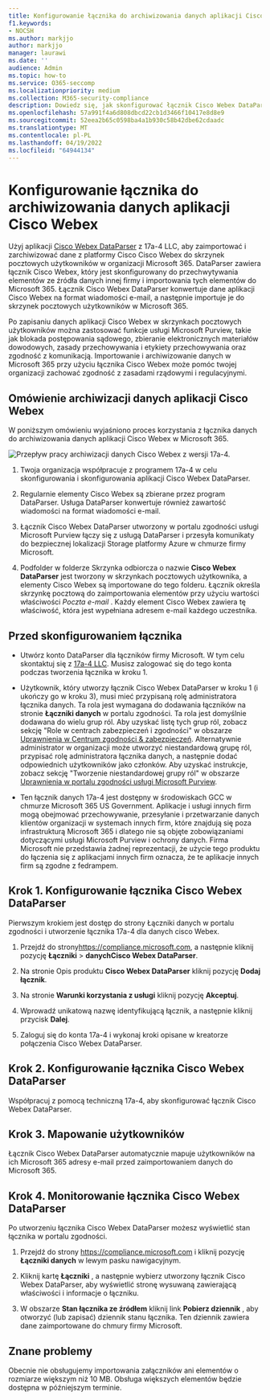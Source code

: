 ```yaml
---
title: Konfigurowanie łącznika do archiwizowania danych aplikacji Cisco Webex w Microsoft 365
f1.keywords:
- NOCSH
ms.author: markjjo
author: markjjo
manager: laurawi
ms.date: ''
audience: Admin
ms.topic: how-to
ms.service: O365-seccomp
ms.localizationpriority: medium
ms.collection: M365-security-compliance
description: Dowiedz się, jak skonfigurować łącznik Cisco Webex DataParser 17a-4 i użyć go do importowania i archiwizowania danych cisco Webex w Microsoft 365.
ms.openlocfilehash: 57a991f4a6d808dbcd22cb1d3466f10417e8d8e9
ms.sourcegitcommit: 52eea2b65c0598ba4a1b930c58b42dbe62cdaadc
ms.translationtype: MT
ms.contentlocale: pl-PL
ms.lasthandoff: 04/19/2022
ms.locfileid: "64944134"
---
```

# <a name="set-up-a-connector-to-archive-cisco-webex-data"></a>Konfigurowanie łącznika do archiwizowania danych aplikacji Cisco Webex

Użyj aplikacji [Cisco Webex DataParser](https://www.17a-4.com/webex-dataparser/) z 17a-4 LLC, aby zaimportować i zarchiwizować dane z platformy Cisco Cisco Webex do skrzynek pocztowych użytkowników w organizacji Microsoft 365. DataParser zawiera łącznik Cisco Webex, który jest skonfigurowany do przechwytywania elementów ze źródła danych innej firmy i importowania tych elementów do Microsoft 365. Łącznik Cisco Webex DataParser konwertuje dane aplikacji Cisco Webex na format wiadomości e-mail, a następnie importuje je do skrzynek pocztowych użytkowników w Microsoft 365.

Po zapisaniu danych aplikacji Cisco Webex w skrzynkach pocztowych użytkowników można zastosować funkcje usługi Microsoft Purview, takie jak blokada postępowania sądowego, zbieranie elektronicznych materiałów dowodowych, zasady przechowywania i etykiety przechowywania oraz zgodność z komunikacją. Importowanie i archiwizowanie danych w Microsoft 365 przy użyciu łącznika Cisco Webex może pomóc twojej organizacji zachować zgodność z zasadami rządowymi i regulacyjnymi.

## <a name="overview-of-archiving-cisco-webex-data"></a>Omówienie archiwizacji danych aplikacji Cisco Webex

W poniższym omówieniu wyjaśniono proces korzystania z łącznika danych do archiwizowania danych aplikacji Cisco Webex w Microsoft 365.

![Przepływ pracy archiwizacji danych Cisco Webex z wersji 17a-4.](../media/WebexTeamsDataParserConnectorWorkflow.png)

1. Twoja organizacja współpracuje z programem 17a-4 w celu skonfigurowania i skonfigurowania aplikacji Cisco Webex DataParser.

2. Regularnie elementy Cisco Webex są zbierane przez program DataParser. Usługa DataParser konwertuje również zawartość wiadomości na format wiadomości e-mail.

3. Łącznik Cisco Webex DataParser utworzony w portalu zgodności usługi Microsoft Purview łączy się z usługą DataParser i przesyła komunikaty do bezpiecznej lokalizacji Storage platformy Azure w chmurze firmy Microsoft.

4. Podfolder w folderze Skrzynka odbiorcza o nazwie **Cisco Webex DataParser** jest tworzony w skrzynkach pocztowych użytkownika, a elementy Cisco Webex są importowane do tego folderu. Łącznik określa skrzynkę pocztową do zaimportowania elementów przy użyciu wartości właściwości *Poczta e-mail* . Każdy element Cisco Webex zawiera tę właściwość, która jest wypełniana adresem e-mail każdego uczestnika.

## <a name="before-you-set-up-a-connector"></a>Przed skonfigurowaniem łącznika

- Utwórz konto DataParser dla łączników firmy Microsoft. W tym celu skontaktuj się z [17a-4 LLC](https://www.17a-4.com/contact/). Musisz zalogować się do tego konta podczas tworzenia łącznika w kroku 1.

- Użytkownik, który utworzy łącznik Cisco Webex DataParser w kroku 1 (i ukończy go w kroku 3), musi mieć przypisaną rolę administratora łącznika danych. Ta rola jest wymagana do dodawania łączników na stronie **Łączniki danych** w portalu zgodności. Ta rola jest domyślnie dodawana do wielu grup ról. Aby uzyskać listę tych grup ról, zobacz sekcję "Role w centrach zabezpieczeń i zgodności" w obszarze [Uprawnienia w Centrum zgodności & zabezpieczeń](../security/office-365-security/permissions-in-the-security-and-compliance-center.md#roles-in-the-security--compliance-center). Alternatywnie administrator w organizacji może utworzyć niestandardową grupę ról, przypisać rolę administratora łącznika danych, a następnie dodać odpowiednich użytkowników jako członków. Aby uzyskać instrukcje, zobacz sekcję "Tworzenie niestandardowej grupy ról" w obszarze [Uprawnienia w portalu zgodności usługi Microsoft Purview](microsoft-365-compliance-center-permissions.md#create-a-custom-role-group).

- Ten łącznik danych 17a-4 jest dostępny w środowiskach GCC w chmurze Microsoft 365 US Government. Aplikacje i usługi innych firm mogą obejmować przechowywanie, przesyłanie i przetwarzanie danych klientów organizacji w systemach innych firm, które znajdują się poza infrastrukturą Microsoft 365 i dlatego nie są objęte zobowiązaniami dotyczącymi usługi Microsoft Purview i ochrony danych. Firma Microsoft nie przedstawia żadnej reprezentacji, że użycie tego produktu do łączenia się z aplikacjami innych firm oznacza, że te aplikacje innych firm są zgodne z fedrampem.

## <a name="step-1-set-up-a-cisco-webex-dataparser-connector"></a>Krok 1. Konfigurowanie łącznika Cisco Webex DataParser

Pierwszym krokiem jest dostęp do strony Łączniki danych w portalu zgodności i utworzenie łącznika 17a-4 dla danych cisco Webex.

1. Przejdź do strony<https://compliance.microsoft.com>, a następnie kliknij pozycję **Łączniki** >  **danychCisco Webex DataParser**.

2. Na stronie Opis produktu **Cisco Webex DataParser** kliknij pozycję **Dodaj łącznik**.

3. Na stronie **Warunki korzystania z usługi** kliknij pozycję **Akceptuj**.

4. Wprowadź unikatową nazwę identyfikującą łącznik, a następnie kliknij przycisk **Dalej**.

5. Zaloguj się do konta 17a-4 i wykonaj kroki opisane w kreatorze połączenia Cisco Webex DataParser.

## <a name="step-2-configure-the-cisco-webex-dataparser-connector"></a>Krok 2. Konfigurowanie łącznika Cisco Webex DataParser

Współpracuj z pomocą techniczną 17a-4, aby skonfigurować łącznik Cisco Webex DataParser.

## <a name="step-3-map-users"></a>Krok 3. Mapowanie użytkowników

Łącznik Cisco Webex DataParser automatycznie mapuje użytkowników na ich Microsoft 365 adresy e-mail przed zaimportowaniem danych do Microsoft 365.

## <a name="step-4-monitor-the-cisco-webex-dataparser-connector"></a>Krok 4. Monitorowanie łącznika Cisco Webex DataParser

Po utworzeniu łącznika Cisco Webex DataParser możesz wyświetlić stan łącznika w portalu zgodności.

1. Przejdź do strony <https://compliance.microsoft.com> i kliknij pozycję **Łączniki danych** w lewym pasku nawigacyjnym.

2. Kliknij kartę **Łączniki** , a następnie wybierz utworzony łącznik Cisco Webex DataParser, aby wyświetlić stronę wysuwaną zawierającą właściwości i informacje o łączniku.

3. W obszarze **Stan łącznika ze źródłem** kliknij link **Pobierz dziennik** , aby otworzyć (lub zapisać) dziennik stanu łącznika. Ten dziennik zawiera dane zaimportowane do chmury firmy Microsoft.

## <a name="known-issues"></a>Znane problemy

Obecnie nie obsługujemy importowania załączników ani elementów o rozmiarze większym niż 10 MB. Obsługa większych elementów będzie dostępna w późniejszym terminie.
